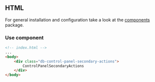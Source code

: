 ## HTML

For general installation and configuration take a look at the [components](https://www.npmjs.com/package/@db-ux/core-components) package.

### Use component

```html index.html
<!-- index.html -->
...
<body>
	<div class="db-control-panel-secondary-actions">
		ControlPanelSecondaryActions
	</div>
</body>
```
